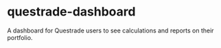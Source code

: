 # questrade-dashboard
A dashboard for Questrade users to see calculations and reports on their portfolio.
